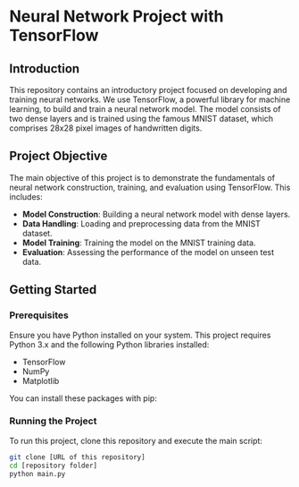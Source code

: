 # Neural Network Project with TensorFlow

## Introduction

This repository contains an introductory project focused on developing and training neural networks. We use TensorFlow, a powerful library for machine learning, to build and train a neural network model. The model consists of two dense layers and is trained using the famous MNIST dataset, which comprises 28x28 pixel images of handwritten digits.

## Project Objective

The main objective of this project is to demonstrate the fundamentals of neural network construction, training, and evaluation using TensorFlow. This includes:

- **Model Construction**: Building a neural network model with dense layers.
- **Data Handling**: Loading and preprocessing data from the MNIST dataset.
- **Model Training**: Training the model on the MNIST training data.
- **Evaluation**: Assessing the performance of the model on unseen test data.

## Getting Started

### Prerequisites

Ensure you have Python installed on your system. This project requires Python 3.x and the following Python libraries installed:

- TensorFlow
- NumPy
- Matplotlib

You can install these packages with pip:

### Running the Project

To run this project, clone this repository and execute the main script:

```bash
git clone [URL of this repository]
cd [repository folder]
python main.py
